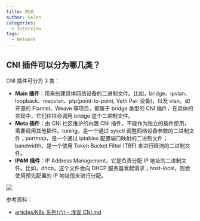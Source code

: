 ```yaml
---
title: 网络
author: Se7en
categories:
  - Interview
tags:
  - Network
---
```


## CNI 插件可以分为哪几类？

CNI 插件可分为 3 类：
- **Main 插件**：用来创建具体网络设备的二进制文件。比如，bridge、ipvlan、loopback、macvlan、ptp(point-to-point, Veth Pair 设备)，以及 vlan。如开源的 Flannel、Weave 等项目，都属于 bridge 类型的 CNI 插件，在具体的实现中，它们往往会调用 bridge 这个二进制文件。
- **Meta 插件**：由 CNI 社区维护的内置 CNI 插件，不能作为独立的插件使用，需要调用其他插件。tuning，是一个通过 sysctl 调整网络设备参数的二进制文件；portmap，是一个通过 iptables 配置端口映射的二进制文件；bandwidth，是一个使用 Token Bucket Filter (TBF) 来进行限流的二进制文件。
- **IPAM 插件**：IP Address Management，它是负责分配 IP 地址的二进制文件。比如，dhcp，这个文件会向 DHCP 服务器发起请求；host-local，则会使用预先配置的 IP 地址段来进行分配。

![](https://chengzw258.oss-cn-beijing.aliyuncs.com/Article/202410191805139.png)

参考资料：

- [articles/K8s 系列(六) - 浅谈 CNI.md](https://github.com/k8s-club/k8s-club/blob/main/articles/K8s%20%E7%B3%BB%E5%88%97(%E5%85%AD)%20-%20%E6%B5%85%E8%B0%88%20CNI.md)

